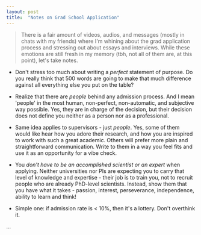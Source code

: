 ```yaml
---
layout: post
title:  "Notes on Grad School Application"
---
```


> There is a fair amount of videos, audios, and messages (mostly in chats with my friends) where I'm whining about the grad application process and stressing out about essays and interviews. While these emotions are still fresh in my memory (tbh, not all of them are, at this point), let's take notes.



- Don't stress too much about writing a *perfect* statement of purpose. Do you really think that 500 words are going to make that much difference against all everything else you put on the table? 



* Realize that there are *people* behind any admission process. And I mean 'people' in the most human, non-perfect, non-automatic, and subjective way possible. Yes, they are in charge of the decision, but their decision does not define you neither as a person nor as a professional.



* Same idea applies to supervisors - just *people*. Yes, some of them would like hear how you adore their research, and how you are inspired to work with such a great academic. Others will prefer more plain and straightforward communication. Write to them in a way you feel fits and use it as an opportunity for a vibe check.



* You *don't have to be an accomplished scientist or an expert* when applying. Neither universities nor PIs are expecting you to carry that level of knowledge and expertise - their job is to train you, not to recruit people who are already PhD-level scientists. Instead, show them that you have what it takes - passion, interest, perseverance, independence, ability to learn and think!



* Simple one: if admission rate is < 10%, then it's a lottery. Don't overthink it.



...
